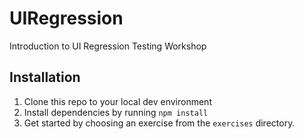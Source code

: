 UIRegression
============

Introduction to UI Regression Testing Workshop

## Installation

1. Clone this repo to your local dev environment
2. Install dependencies by running `npm install`
3. Get started by choosing an exercise from the `exercises` directory.
